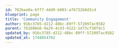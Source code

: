 ```yaml
---
id: 782bae0a-6ff7-4dd9-b003-a76732b8d3cd
blueprint: page
title: 'Community Engagement'
author: 916c3785-d212-40bc-89ff-572097ac9582
parent: 7b2608e6-9a29-4cd3-9122-1d73cf30fdc1
updated_by: 916c3785-d212-40bc-89ff-572097ac9582
updated_at: 1744054762
---
```

